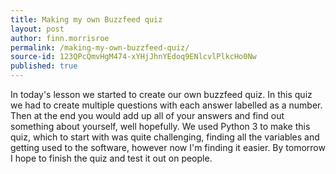 ```yaml
---
title: Making my own Buzzfeed quiz
layout: post
author: finn.morrisroe
permalink: /making-my-own-buzzfeed-quiz/
source-id: 123QPcQmvHgM474-xYHjJhnYEdoq9ENlcvlPlkcHo0Nw
published: true
---
```

In today's lesson we started to create our own buzzfeed quiz. In this quiz we had to create multiple questions with each answer labelled as a number. Then at the end you would add up all of your answers and find out something about yourself, well hopefully. We used Python 3 to make this quiz, which to start with was quite challenging, finding all the variables and getting used to the software, however now I'm finding it easier. By tomorrow I hope to finish the quiz and test it out on people.

